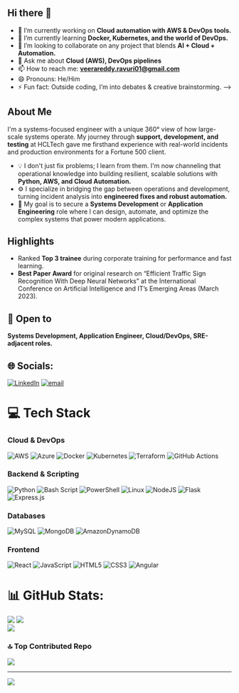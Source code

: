 ## Hi there 👋

- 🔭 I’m currently working on **Cloud automation with AWS & DevOps tools.**
- 🌱 I’m currently learning **Docker, Kubernetes, and the world of DevOps.**
- 👯 I’m looking to collaborate on any project that blends **AI + Cloud + Automation.**
- 💬 Ask me about **Cloud (AWS), DevOps pipelines**
- 📫 How to reach me: **veerareddy.ravuri01@gmail.com**
- 😄 Pronouns: He/Him
- ⚡ Fun fact: Outside coding, I’m into debates & creative brainstorming.
-->

## About Me
I'm a systems-focused engineer with a unique 360° view of how large-scale systems operate. My journey through **support, development, and testing** at HCLTech gave me firsthand experience with real-world incidents and production environments for a Fortune 500 client.
- 💡 I don't just fix problems; I learn from them. I'm now channeling that operational knowledge into building resilient, scalable solutions with **Python, AWS, and Cloud Automation.**
- ⚙️ I specialize in bridging the gap between operations and development, turning incident analysis into **engineered fixes and robust automation.**
- 🎯 My goal is to secure a **Systems Development** or **Application Engineering** role where I can design, automate, and optimize the complex systems that power modern applications.

## Highlights
- Ranked **Top 3 trainee** during corporate training for performance and fast learning.
- **Best Paper Award** for original research on “Efficient Traffic Sign Recognition With Deep Neural Networks”
 at the International Conference on Artificial Intelligence and IT’s Emerging Areas (March 2023).

## 💼 Open to
**Systems Development, Application Engineer, Cloud/DevOps, SRE-adjacent roles.**

## 🌐 Socials:
[![LinkedIn](https://img.shields.io/badge/LinkedIn-%230077B5.svg?logo=linkedin&logoColor=white)](https://linkedin.com/in/veerareddyravuri) [![email](https://img.shields.io/badge/Email-D14836?logo=gmail&logoColor=white)](mailto:veerareddy.ravuri01@gmail.com) 

# 💻 Tech Stack

### Cloud & DevOps
![AWS](https://img.shields.io/badge/AWS-%23FF9900.svg?style=for-the-badge&logo=amazon-aws&logoColor=white) ![Azure](https://img.shields.io/badge/azure-%230072C6.svg?style=for-the-badge&logo=microsoftazure&logoColor=white) ![Docker](https://img.shields.io/badge/docker-%230db7ed.svg?style=for-the-badge&logo=docker&logoColor=white) ![Kubernetes](https://img.shields.io/badge/kubernetes-%23326ce5.svg?style=for-the-badge&logo=kubernetes&logoColor=white) ![Terraform](https://img.shields.io/badge/terraform-%235835CC.svg?style=for-the-badge&logo=terraform&logoColor=white) ![GitHub Actions](https://img.shields.io/badge/github%20actions-%232671E5.svg?style=for-the-badge&logo=githubactions&logoColor=white)

### Backend & Scripting
![Python](https://img.shields.io/badge/python-3670A0?style=for-the-badge&logo=python&logoColor=ffdd54) ![Bash Script](https://img.shields.io/badge/bash_script-%23121011.svg?style=for-the-badge&logo=gnu-bash&logoColor=white) ![PowerShell](https://img.shields.io/badge/PowerShell-%235391FE.svg?style=for-the-badge&logo=powershell&logoColor=white) ![Linux](https://img.shields.io/badge/Linux-FCC624?style=for-the-badge&logo=linux&logoColor=black) ![NodeJS](https://img.shields.io/badge/node.js-6DA55F?style=for-the-badge&logo=node.js&logoColor=white) ![Flask](https://img.shields.io/badge/flask-%23000.svg?style=for-the-badge&logo=flask&logoColor=white) ![Express.js](https://img.shields.io/badge/express.js-%23404d59.svg?style=for-the-badge&logo=express&logoColor=%2361DAFB)

### Databases
![MySQL](https://img.shields.io/badge/mysql-4479A1.svg?style=for-the-badge&logo=mysql&logoColor=white) ![MongoDB](https://img.shields.io/badge/MongoDB-%234ea94b.svg?style=for-the-badge&logo=mongodb&logoColor=white) ![AmazonDynamoDB](https://img.shields.io/badge/Amazon%20DynamoDB-4053D6?style=for-the-badge&logo=Amazon%20DynamoDB&logoColor=white)

### Frontend
![React](https://img.shields.io/badge/react-%2320232a.svg?style=for-the-badge&logo=react&logoColor=%2361DAFB) ![JavaScript](https://img.shields.io/badge/javascript-%23323330.svg?style=for-the-badge&logo=javascript&logoColor=%23F7DF1E) ![HTML5](https://img.shields.io/badge/html5-%23E34F26.svg?style=for-the-badge&logo=html5&logoColor=white) ![CSS3](https://img.shields.io/badge/css3-%231572B6.svg?style=for-the-badge&logo=css3&logoColor=white) ![Angular](https://img.shields.io/badge/angular-%23DD0031.svg?style=for-the-badge&logo=angular&logoColor=white)

# 📊 GitHub Stats:
![](https://github-readme-stats.vercel.app/api?username=VeeraReddyRavuri&theme=codeSTACKr&hide_border=false&include_all_commits=false&count_private=false)
![](https://nirzak-streak-stats.vercel.app/?user=VeeraReddyRavuri&theme=codeSTACKr&hide_border=false)<br/>
![](https://github-readme-stats.vercel.app/api/top-langs/?username=VeeraReddyRavuri&theme=codeSTACKr&hide_border=false&include_all_commits=false&count_private=false&layout=compact)

### 🔝 Top Contributed Repo
![](https://github-contributor-stats.vercel.app/api?username=VeeraReddyRavuri&limit=5&theme=dark&combine_all_yearly_contributions=true)

---
[![](https://visitcount.itsvg.in/api?id=VeeraReddyRavuri&icon=0&color=0)](https://visitcount.itsvg.in)
